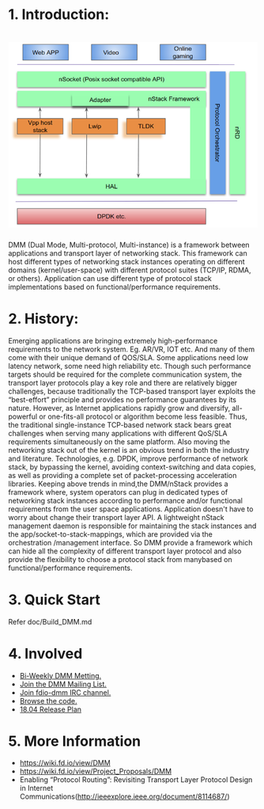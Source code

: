 # 1.  Introduction:

# ![nStack_Architecture](resources/nStack_Architecture.png "nStack_Architecture")
DMM (Dual Mode, Multi-protocol, Multi-instance) is a framework between applications
and transport layer of networking stack. This framework can host different types of
networking stack instances operating on different domains (kernel/user-space)  with
different protocol suites (TCP/IP, RDMA, or others). Application can use different type of
protocol stack implementations based on functional/performance requirements.

# 2.  History:
Emerging applications are bringing extremely high-performance requirements to the
network system. Eg. AR/VR, IOT etc. And many of them come with their unique demand
of QOS/SLA. Some applications need low latency network, some need high reliability etc.
Though such performance targets should be required for the complete communication system,
the transport layer protocols play a key role and there are relatively bigger challenges,
because traditionally the TCP-based transport layer exploits the “best-effort” principle
and provides no performance guarantees by its nature. However, as Internet applications rapidly
grow and diversify, all-powerful or one-fits-all protocol or algorithm become less feasible.
Thus, the traditional single-instance TCP-based network stack bears great challenges when
serving many applications with different QoS/SLA requirements  simultaneously on the
same platform. Also moving the networking stack out of the kernel is an obvious trend in both
the industry and literature. Technologies, e.g. DPDK, improve performance of network
stack, by bypassing the kernel, avoiding context-switching and data copies, as well as providing
a complete set of packet-processing acceleration libraries. Keeping above trends in mind,the
DMM/nStack provides a framework where, system operators can plug in dedicated types of
networking stack instances according to performance and/or functional requirements from
the user space applications. Application doesn't have to worry about change their transport
layer API. A lightweight nStack management daemon is responsible for maintaining the stack
instances and the app/socket-to-stack-mappings, which are provided via the orchestration
/management interface. So DMM provide a framework which can hide all the complexity of
different transport layer protocol and also provide the flexibility to choose a protocol stack
from manybased on functional/performance requirements.
# 3.  Quick Start
Refer doc/Build_DMM.md 
# 4.  Involved
 * [Bi-Weekly DMM Metting.](https://wiki.fd.io/view/DMM/Meettng)
 * [Join the DMM Mailing List.](https://lists.fd.io/g/dmm-dev)
 * [Join fdio-dmm IRC channel.](https://wiki.fd.io/view/IRC)
 * [Browse the code.](https://git.fd.io/dmm/tree/)
 * [18.04 Release Plan](https://wiki.fd.io/view/Projects/dmm/Release_Plans/Release_Plan_18.04)
 
# 5. More Information
- https://wiki.fd.io/view/DMM
- https://wiki.fd.io/view/Project_Proposals/DMM
- Enabling “Protocol Routing”: Revisiting Transport Layer Protocol Design in Internet
Communications(http://ieeexplore.ieee.org/document/8114687/)



















